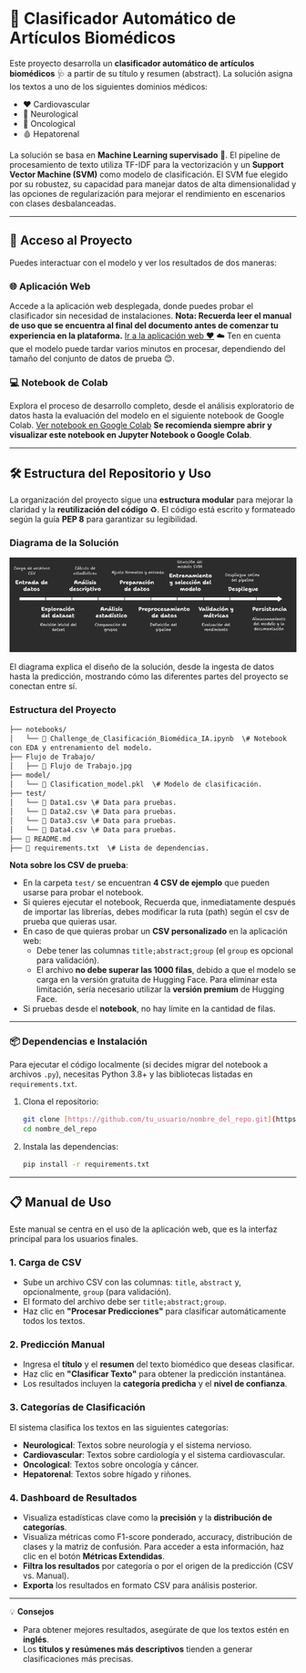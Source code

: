 # 🧠 Clasificador Automático de Artículos Biomédicos

Este proyecto desarrolla un **clasificador automático de artículos biomédicos** 🩺 a partir de su título y resumen (abstract). La solución asigna los textos a uno de los siguientes dominios médicos:

- ❤️ Cardiovascular
- 🧠 Neurological
- 🧬 Oncological
- 🩸 Hepatorenal

La solución se basa en **Machine Learning supervisado** 🤖. El pipeline de procesamiento de texto utiliza TF-IDF para la vectorización y un **Support Vector Machine (SVM)** como modelo de clasificación. El SVM fue elegido por su robustez, su capacidad para manejar datos de alta dimensionalidad y las opciones de regularización para mejorar el rendimiento en escenarios con clases desbalanceadas.

---

## 🚀 Acceso al Proyecto

Puedes interactuar con el modelo y ver los resultados de dos maneras:

### 🌐 Aplicación Web
Accede a la aplicación web desplegada, donde puedes probar el clasificador sin necesidad de instalaciones.
**Nota: Recuerda leer el manual de uso que se encuentra al final del documento antes de comenzar tu experiencia en la plataforma.**
[Ir a la aplicación web ❤️](https://v0-medical-text-classifier.vercel.app/)
☁️ Ten en cuenta que el modelo puede tardar varios minutos en procesar, dependiendo del tamaño del conjunto de datos de prueba 😊.

### 💻 Notebook de Colab
Explora el proceso de desarrollo completo, desde el análisis exploratorio de datos hasta la evaluación del modelo en el siguiente notebook de Google Colab.
[Ver notebook en Google Colab](https://colab.research.google.com/drive/1gSH9f-nLw-whV7MiXg5xBT74eqq1TD4B?usp=sharing)
**Se recomienda siempre abrir y visualizar este notebook en Jupyter Notebook o Google Colab**.

---

## 🛠️ Estructura del Repositorio y Uso

La organización del proyecto sigue una **estructura modular** para mejorar la claridad y la **reutilización del código** ♻️. El código está escrito y formateado según la guía **PEP 8** para garantizar su legibilidad.

### Diagrama de la Solución

![Diagrama de Flujo de la Solución](Flujo_Trabajo/Flujo_Trabajo.jpeg)

El diagrama explica el diseño de la solución, desde la ingesta de datos hasta la predicción, mostrando cómo las diferentes partes del proyecto se conectan entre sí.

### Estructura del Proyecto

```
├── notebooks/
│   └── 📄 Challenge_de_Clasificación_Biomédica_IA.ipynb  \# Notebook con EDA y entrenamiento del modelo.
├── Flujo de Trabajo/
│   ├── 📄 Flujo de Trabajo.jpg
├── model/
│   └── 📄 Clasification_model.pkl  \# Modelo de clasificación.
├── test/
│   └── 📄 Data1.csv \# Data para pruebas.
│   └── 📄 Data2.csv \# Data para pruebas.
│   └── 📄 Data3.csv \# Data para pruebas.
│   └── 📄 Data4.csv \# Data para pruebas.
├── 📄 README.md
├── 📄 requirements.txt  \# Lista de dependencias.
```
**Nota sobre los CSV de prueba**:

- En la carpeta `test/` se encuentran **4 CSV de ejemplo** que pueden usarse para probar el notebook.
- Si quieres ejecutar el notebook, Recuerda que, inmediatamente después de importar las librerías, debes modificar la ruta (path) según el csv de prueba que quieras usar.
- En caso de que quieras probar un **CSV personalizado** en la aplicación web:
  - Debe tener las columnas `title;abstract;group` (el `group` es opcional para validación).
  - El archivo **no debe superar las 1000 filas**, debido a que el modelo se carga en la versión gratuita de Hugging Face. Para eliminar esta limitación, sería necesario utilizar la **versión premium** de Hugging Face.
- Si pruebas desde el **notebook**, no hay límite en la cantidad de filas.

---

### 📦 Dependencias e Instalación
Para ejecutar el código localmente (si decides migrar del notebook a archivos `.py`), necesitas Python 3.8+ y las bibliotecas listadas en `requirements.txt`.

1.  Clona el repositorio:
    ```bash
    git clone [https://github.com/tu_usuario/nombre_del_repo.git](https://github.com/tu_usuario/nombre_del_repo.git)
    cd nombre_del_repo
    ```
2.  Instala las dependencias:
    ```bash
    pip install -r requirements.txt
    ```

---

## 📋 Manual de Uso

Este manual se centra en el uso de la aplicación web, que es la interfaz principal para los usuarios finales.

### 1. Carga de CSV
- Sube un archivo CSV con las columnas: `title`, `abstract` y, opcionalmente, `group` (para validación).
- El formato del archivo debe ser `title;abstract;group`.
- Haz clic en **"Procesar Predicciones"** para clasificar automáticamente todos los textos.

### 2. Predicción Manual
- Ingresa el **título** y el **resumen** del texto biomédico que deseas clasificar.
- Haz clic en **"Clasificar Texto"** para obtener la predicción instantánea.
- Los resultados incluyen la **categoría predicha** y el **nivel de confianza**.

### 3. Categorías de Clasificación
El sistema clasifica los textos en las siguientes categorías:

- **Neurological**: Textos sobre neurología y el sistema nervioso.
- **Cardiovascular**: Textos sobre cardiología y el sistema cardiovascular.
- **Oncological**: Textos sobre oncología y cáncer.
- **Hepatorenal**: Textos sobre hígado y riñones.

### 4. Dashboard de Resultados
- Visualiza estadísticas clave como la **precisión** y la **distribución de categorías**.
- Visualiza métricas como F1-score ponderado, accuracy, distribución de clases y la matriz de confusión. Para acceder a esta información, haz clic en el botón **Métricas Extendidas**.
- **Filtra los resultados** por categoría o por el origen de la predicción (CSV vs. Manual).
- **Exporta** los resultados en formato CSV para análisis posterior.

---

💡 **Consejos**
- Para obtener mejores resultados, asegúrate de que los textos estén en **inglés**.
- Los **títulos y resúmenes más descriptivos** tienden a generar clasificaciones más precisas.
````
